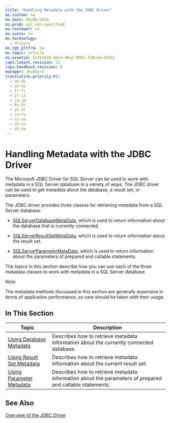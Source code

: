 ```yaml
---
title: "Handling Metadata with the JDBC Driver"
ms.custom: na
ms.date: 08/06/2016
ms.prod: sql-non-specified
ms.reviewer: na
ms.suite: na
ms.technology: 
  - drivers
ms.tgt_pltfrm: na
ms.topic: article
ms.assetid: 5cfb35d4-ddcd-40a2-8091-f29cddc32552
caps.latest.revision: 12
caps.handback.revision: 0
manager: jhubbard
translation.priority.ht: 
  - de-de
  - es-es
  - fr-fr
  - it-it
  - ja-jp
  - ko-kr
  - pt-br
  - ru-ru
  - sv-se
  - zh-cn
  - zh-tw
---
```

# Handling Metadata with the JDBC Driver
  The  Microsoft JDBC Driver for SQL Server  can be used to work with metadata in a  SQL Server  database in a variety of ways. The JDBC driver can be used to get metadata about the database, a result set, or parameters.  
  
 The JDBC driver provides three classes for retrieving metadata from a  SQL Server  database:  
  
-   [SQLServerDatabaseMetaData](../content/SQLServerDatabaseMetaData-Class.md), which is used to return information about the database that is currently connected.  
  
-   [SQLServerResultSetMetaData](../content/SQLServerResultSetMetaData-Class.md), which is used to return information about the result set.  
  
-   [SQLServerParameterMetaData](../content/SQLServerParameterMetaData-Class.md), which is used to return information about the parameters of prepared and callable statements.  
  
 The topics in this section describe how you can use each of the three metadata classes to work with metadata in a  SQL Server  database.  
  
> [!NOTE]  
>  The metadata methods discussed in this section are generally expensive in terms of application performance, so care should be taken with their usage.  
  
## In This Section  
  
|Topic|Description|  
|-----------|-----------------|  
|[Using Database Metadata](../content/Using-Database-Metadata.md)|Describes how to retrieve metadata information about the currently connected database.|  
|[Using Result Set Metadata](../content/Using-Result-Set-Metadata.md)|Describes how to retrieve metadata information about the current result set.|  
|[Using Parameter Metadata](../content/Using-Parameter-Metadata.md)|Describes how to retrieve metadata information about the parameters of prepared and callable statements.|  
  
## See Also  
 [Overview of the JDBC Driver](../content/Overview-of-the-JDBC-Driver.md)  
  
  